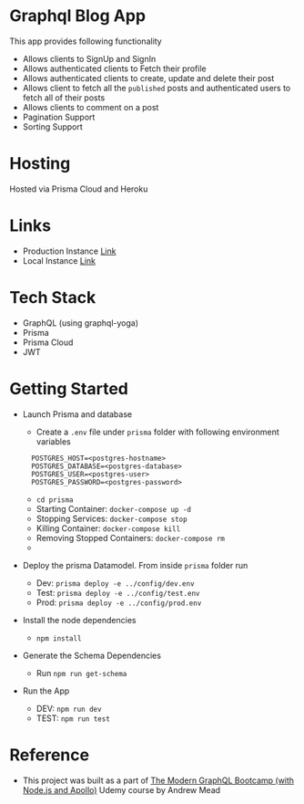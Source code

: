# Graphql Blog App
This app provides following functionality

- Allows clients to SignUp and SignIn
- Allows authenticated clients to Fetch their profile
- Allows authenticated clients to create, update and delete their post
- Allows client to fetch all the `published` posts and authenticated users to fetch all of their posts
- Allows clients to comment on a post
- Pagination Support
- Sorting Support

# Hosting
Hosted via Prisma Cloud and Heroku

# Links
- Production Instance [Link](https://fierce-castle-27103.herokuapp.com/)
- Local Instance [Link](http://localhost:4000)

# Tech Stack
- GraphQL (using graphql-yoga)
- Prisma 
- Prisma Cloud
- JWT

# Getting Started
- Launch Prisma and database
  - Create a `.env` file under `prisma` folder with following environment variables
  ```
    POSTGRES_HOST=<postgres-hostname>
    POSTGRES_DATABASE=<postgres-database>
    POSTGRES_USER=<postgres-user>
    POSTGRES_PASSWORD=<postgres-password>
  ```
  - `cd prisma`
  - Starting Container: `docker-compose up -d`
  - Stopping Services: `docker-compose stop`
  - Killing Container: `docker-compose kill`
  - Removing Stopped Containers: `docker-compose rm`
  - 

- Deploy the prisma Datamodel. From inside `prisma` folder run
  - Dev: `prisma deploy -e ../config/dev.env`
  - Test: `prisma deploy -e ../config/test.env`
  - Prod: `prisma deploy -e ../config/prod.env`

- Install the node dependencies
  - `npm install`

- Generate the Schema Dependencies
  - Run `npm run get-schema`

- Run the App
  - DEV: `npm run dev`
  - TEST: `npm run test`

# Reference
- This project was built as a part of [The Modern GraphQL Bootcamp (with Node.js and Apollo)](https://www.udemy.com/course/graphql-bootcamp/) Udemy course by Andrew Mead



